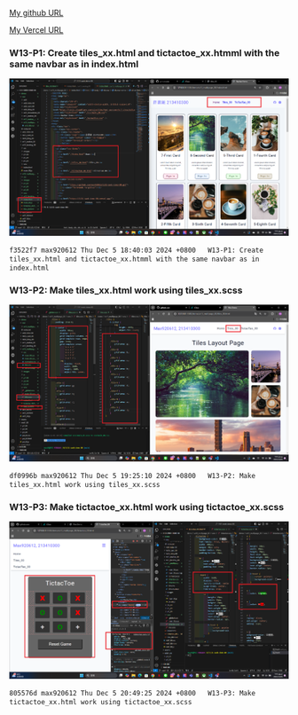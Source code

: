 [My github URL](https://github.com/max920612/1131-sweb-demo-00)

[My Vercel URL](https://1131-sweb-demo-00.vercel.app/)

### W13-P1: Create tiles_xx.html and tictactoe_xx.htmml with the same navbar as in index.html

![](w13-p1.png)

```
f3522f7 max920612 Thu Dec 5 18:40:03 2024 +0800   W13-P1: Create tiles_xx.html and tictactoe_xx.htmml with the same navbar as in index.html
```

### W13-P2: Make tiles_xx.html work using tiles_xx.scss

![](w13-p2.png)

```
df0996b max920612 Thu Dec 5 19:25:10 2024 +0800   W13-P2: Make tiles_xx.html work using tiles_xx.scss
```

### W13-P3: Make tictactoe_xx.html work using tictactoe_xx.scss
 
![](w13-p3.png)
 
```
805576d max920612 Thu Dec 5 20:49:25 2024 +0800   W13-P3: Make tictactoe_xx.html work using tictactoe_xx.scss
```